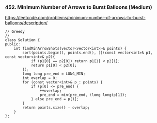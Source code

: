### 452. Minimum Number of Arrows to Burst Balloons (Medium)

https://leetcode.com/problems/minimum-number-of-arrows-to-burst-balloons/description/

```
// Greedy
// 
class Solution {
public:
    int findMinArrowShots(vector<vector<int>>& points) {
        sort(points.begin(), points.end(), [](const vector<int>& p1, const vector<int>& p2){
            if (p1[0] == p2[0]) return p1[1] < p2[1];
            return p1[0] < p2[0];
        });
        long long pre_end = LONG_MIN;
        int overlap = 0;
        for (const vector<int>& p : points) {
            if (p[0] <= pre_end) {
                ++overlap;
                pre_end = min(pre_end, (long long)p[1]);
            } else pre_end = p[1];
        }
        return points.size() - overlap;
    }
};
```
